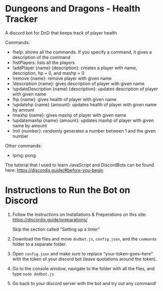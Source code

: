# Dungeons and Dragons - Health Tracker
A discord bot for DnD that keeps track of player health

Commands:
- !help: shows all the commands. If you specify a command, it gives a description of the command
- !listPlayers: lists all the players
- !addPlayer {name} {description}: creates a player with name, description, hp = 0, and maxhp = 0
- !remove {name}: remove player with given name
- !description {name}: gives description of player with given name
- !updateDescription {name} {description}: updates description of player with given name
- !hp {name}: gives health of player with given name
- !updatehp {name} {amount}: updates health of player with given name by amount 
- !maxhp {name}: gives maxhp of player with given name
- !updatemaxhp {name} {amount}: updates maxhp of player with given name by amount
- !roll {number}: randomly generates a number between 1 and the given number

Other commands:
- !ping: pong. 

The tutorial that I used to learn JavaScript and DiscordBots can be found here:
https://discordjs.guide/#before-you-begin




# Instructions to Run the Bot on Discord

1. Follow the instructions on Installations & Preperations on this site:
   https://discordjs.guide/preparations/

   Skip the section called "Setting up a linter"

2. Download the files and move `dndbot.js`, `config.json`, and the `commands` folder to a separate folder. 

3. Open `config.json` and make sure to replace "your-token-goes-here" with the token of your discord bot (leave quotations around the token). 

4. Go to the console window, navigate to the folder with all the files, and type `node dndbot.js`

5. Go back to your discord server with the bot and try out any command!
